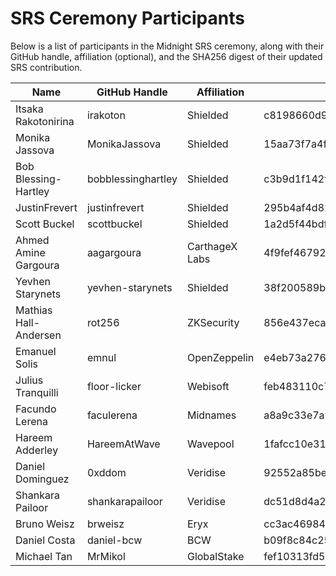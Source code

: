 # SRS Ceremony Participants

Below is a list of participants in the Midnight SRS ceremony, along with their
GitHub handle, affiliation (optional), and the SHA256 digest of their updated
SRS contribution.

| Name                  | GitHub Handle      | Affiliation    | SHA2-256 Digest                                                  |
|-----------------------|--------------------|----------------| ---------------------------------------------------------------- |
| Itsaka Rakotonirina   | irakoton           | Shielded       | c8198660d9d3e865930796e7833a76f4a3231d59f590657817f637a06c98e7d1 |
| Monika Jassova        | MonikaJassova      | Shielded       | 15aa73f7a4f16dc4b6925cc1261b84ae2fb9d6a04562d4a4e018ac1fa5286f74 |
| Bob Blessing-Hartley  | bobblessinghartley | Shielded       | c3b9d1f142f6ce60e38fc4edae28e94bb7ac6a982bcae4690c0909e8f8c7f8ba |
| JustinFrevert         | justinfrevert      | Shielded       | 295b4af4d82716151d0692d79fffa731aea899af5002eaf7dd748926224be002 |
| Scott Buckel          | scottbuckel        | Shielded       | 1a2d5f44bdf23057f0eded419ba077220e2dd7a4f33787c14234e9386f855ea4 |
| Ahmed Amine Gargoura  | aagargoura         | CarthageX Labs | 4f9fef46792e944497c559f1037c430d25e20886803e387212eb60cb6298bf73 |
| Yevhen Starynets      | yevhen-starynets   | Shielded       | 38f200589b4b3d3f07dedd841a8f874ea727a1d168c6ae26a14d2fa4a31ebcaa |
| Mathias Hall-Andersen | rot256             | ZKSecurity     | 856e437eca80972170a9b299cc21f7544068bd1479a025f417fab7d7aa332878 |
| Emanuel Solis         | emnul              | OpenZeppelin   | e4eb73a2761514080a4311272da14928af5fe3d74f1b1d814f1552ce2d8a0418 |
| Julius Tranquilli     | floor-licker       | Webisoft       | feb483110c79d60a3fb8033a28b92aa212b162ed19662fc101072053e36c2a57 |
| Facundo Lerena        | faculerena         | Midnames       | a8a9c33e7a974399b38770f4ee61a9403ce341005f6190b6a25af0bfa3b55d01 |
| Hareem Adderley       | HareemAtWave       | Wavepool       | 1fafcc10e31c677f05da8e6236e6a43255eda4a6e4c6a0d0ab7017b0d1a71df7 |
| Daniel Dominguez      | 0xddom             | Veridise       | 92552a85be1886a4085540664752c7348bb0f0691b699d8945c11adee3f445ee |
| Shankara Pailoor      | shankarapailoor    | Veridise       | dc51d8d4a27e646dc742b95ea097936c7c86dca7326d593a556a2dd212702d40 |
| Bruno Weisz           | brweisz            | Eryx           | cc3ac46984cf071d9b6e80eb6ddeeb02646de3215183e29b1cfa58f24db7e1aa |
| Daniel Costa          | daniel-bcw         | BCW            | b09f8c84c251331cf73cbb5e02801ff7ab4b613ae799090b5efed3d563e618b6 |
| Michael Tan		| MrMikol	     | GlobalStake    | fef10313fd5c1da38aaef05fbd4a361e8f8dccabd87827ee334802f99e836bb7 |
